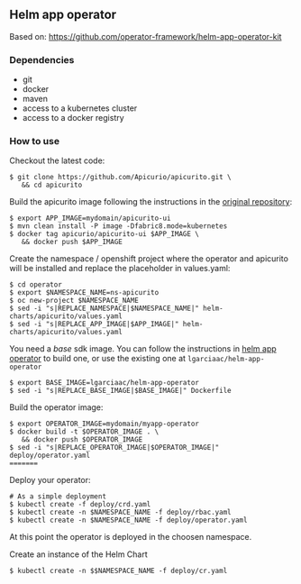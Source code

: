 ## Helm app operator
Based on: https://github.com/operator-framework/helm-app-operator-kit

### Dependencies
- git
- docker
- maven
- access to a kubernetes cluster
- access to a docker registry

### How to use
Checkout the latest code:
```
$ git clone https://github.com/Apicurio/apicurito.git \
   && cd apicurito
```

Build the apicurito image following the instructions in the [original repository](https://github.com/Apicurio/apicurito):
```
$ export APP_IMAGE=mydomain/apicurito-ui
$ mvn clean install -P image -Dfabric8.mode=kubernetes
$ docker tag apicurio/apicurito-ui $APP_IMAGE \
   && docker push $APP_IMAGE
```
Create the namespace / openshift project where the operator and apicurito will be installed and replace the placeholder in values.yaml:
```
$ cd operator
$ export $NAMESPACE_NAME=ns-apicurito
$ oc new-project $NAMESPACE_NAME
$ sed -i "s|REPLACE_NAMESPACE|$NAMESPACE_NAME|" helm-charts/apicurito/values.yaml
$ sed -i "s|REPLACE_APP_IMAGE|$APP_IMAGE|" helm-charts/apicurito/values.yaml
```

You need a _base_ sdk image. You can follow the instructions in [helm app operator](https://github.com/operator-framework/helm-app-operator-kit/tree/master/helm-app-operator) to build one, or use the existing one at `lgarciaac/helm-app-operator`
```
$ export BASE_IMAGE=lgarciaac/helm-app-operator
$ sed -i "s|REPLACE_BASE_IMAGE|$BASE_IMAGE|" Dockerfile
```

Build the operator image:
```
$ export OPERATOR_IMAGE=mydomain/myapp-operator
$ docker build -t $OPERATOR_IMAGE . \
   && docker push $OPERATOR_IMAGE
$ sed -i "s|REPLACE_OPERATOR_IMAGE|$OPERATOR_IMAGE|" deploy/operator.yaml
=======
```

Deploy your operator:
```
# As a simple deployment
$ kubectl create -f deploy/crd.yaml
$ kubectl create -n $NAMESPACE_NAME -f deploy/rbac.yaml
$ kubectl create -n $NAMESPACE_NAME -f deploy/operator.yaml
```

At this point the operator is deployed in the choosen namespace.

Create an instance of the Helm Chart
```                                                                 
$ kubectl create -n $$NAMESPACE_NAME -f deploy/cr.yaml
```
